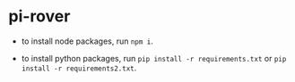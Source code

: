 # pi-rover

- to install node packages, run `npm i`.

- to install python packages, run `pip install -r requirements.txt` or `pip install -r requirements2.txt`.

